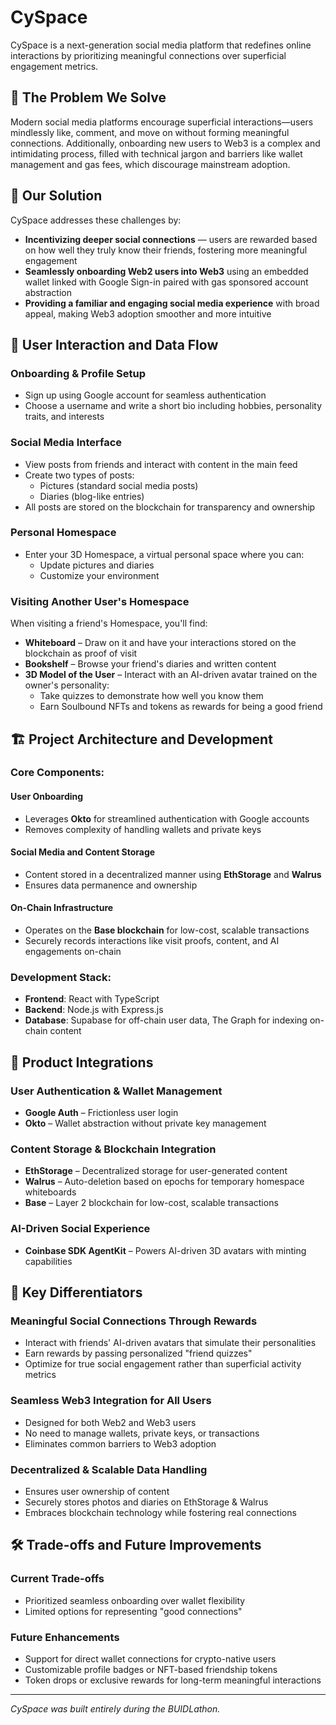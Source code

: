 # CySpace

CySpace is a next-generation social media platform that redefines online interactions by prioritizing meaningful connections over superficial engagement metrics.

## 🌟 The Problem We Solve

Modern social media platforms encourage superficial interactions—users mindlessly like, comment, and move on without forming meaningful connections. Additionally, onboarding new users to Web3 is a complex and intimidating process, filled with technical jargon and barriers like wallet management and gas fees, which discourage mainstream adoption.

## 🚀 Our Solution

CySpace addresses these challenges by:

- **Incentivizing deeper social connections** — users are rewarded based on how well they truly know their friends, fostering more meaningful engagement
- **Seamlessly onboarding Web2 users into Web3** using an embedded wallet linked with Google Sign-in paired with gas sponsored account abstraction
- **Providing a familiar and engaging social media experience** with broad appeal, making Web3 adoption smoother and more intuitive

## 🔄 User Interaction and Data Flow

### Onboarding & Profile Setup
- Sign up using Google account for seamless authentication
- Choose a username and write a short bio including hobbies, personality traits, and interests

### Social Media Interface
- View posts from friends and interact with content in the main feed
- Create two types of posts:
  - Pictures (standard social media posts)
  - Diaries (blog-like entries)
- All posts are stored on the blockchain for transparency and ownership

### Personal Homespace
- Enter your 3D Homespace, a virtual personal space where you can:
  - Update pictures and diaries
  - Customize your environment

### Visiting Another User's Homespace
When visiting a friend's Homespace, you'll find:
- **Whiteboard** – Draw on it and have your interactions stored on the blockchain as proof of visit
- **Bookshelf** – Browse your friend's diaries and written content
- **3D Model of the User** – Interact with an AI-driven avatar trained on the owner's personality:
  - Take quizzes to demonstrate how well you know them
  - Earn Soulbound NFTs and tokens as rewards for being a good friend

## 🏗️ Project Architecture and Development

### Core Components:

#### User Onboarding
- Leverages **Okto** for streamlined authentication with Google accounts
- Removes complexity of handling wallets and private keys

#### Social Media and Content Storage
- Content stored in a decentralized manner using **EthStorage** and **Walrus**
- Ensures data permanence and ownership

#### On-Chain Infrastructure
- Operates on the **Base blockchain** for low-cost, scalable transactions
- Securely records interactions like visit proofs, content, and AI engagements on-chain

### Development Stack:
- **Frontend**: React with TypeScript
- **Backend**: Node.js with Express.js
- **Database**: Supabase for off-chain user data, The Graph for indexing on-chain content

## 🔌 Product Integrations

### User Authentication & Wallet Management
- **Google Auth** – Frictionless user login
- **Okto** – Wallet abstraction without private key management

### Content Storage & Blockchain Integration
- **EthStorage** – Decentralized storage for user-generated content
- **Walrus** – Auto-deletion based on epochs for temporary homespace whiteboards
- **Base** – Layer 2 blockchain for low-cost, scalable transactions

### AI-Driven Social Experience
- **Coinbase SDK AgentKit** – Powers AI-driven 3D avatars with minting capabilities

## 🌈 Key Differentiators

### Meaningful Social Connections Through Rewards
- Interact with friends' AI-driven avatars that simulate their personalities
- Earn rewards by passing personalized "friend quizzes"
- Optimize for true social engagement rather than superficial activity metrics

### Seamless Web3 Integration for All Users
- Designed for both Web2 and Web3 users
- No need to manage wallets, private keys, or transactions
- Eliminates common barriers to Web3 adoption

### Decentralized & Scalable Data Handling
- Ensures user ownership of content
- Securely stores photos and diaries on EthStorage & Walrus
- Embraces blockchain technology while fostering real connections

## 🛠️ Trade-offs and Future Improvements

### Current Trade-offs
- Prioritized seamless onboarding over wallet flexibility
- Limited options for representing "good connections"

### Future Enhancements
- Support for direct wallet connections for crypto-native users
- Customizable profile badges or NFT-based friendship tokens
- Token drops or exclusive rewards for long-term meaningful interactions

---

*CySpace was built entirely during the BUIDLathon.*
